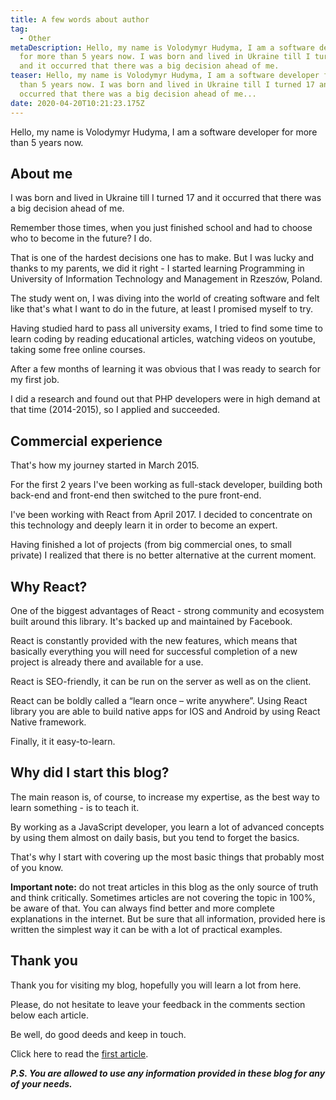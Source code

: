 ```yaml
---
title: A few words about author
tag:
  - Other
metaDescription: Hello, my name is Volodymyr Hudyma, I am a software developer
  for more than 5 years now. I was born and lived in Ukraine till I turned 17
  and it occurred that there was a big decision ahead of me.
teaser: Hello, my name is Volodymyr Hudyma, I am a software developer for more
  than 5 years now. I was born and lived in Ukraine till I turned 17 and it
  occurred that there was a big decision ahead of me...
date: 2020-04-20T10:21:23.175Z
---
```

Hello, my name is Volodymyr Hudyma, I am a software developer for more than 5 years now.

## About me

I was born and lived in Ukraine till I turned 17 and it occurred that there was a big decision ahead of me.

Remember those times, when you just finished school and had to choose who to become in the future? I do.

That is one of the hardest decisions one has to make. But I was lucky and thanks to my parents, we did it right - I started learning Programming in University of Information Technology and Management in Rzeszów, Poland.

The study went on, I was diving into the world of creating software and felt like that's what I want to do in the future, at least I promised myself to try.

Having studied hard to pass all university exams, I tried to find some time to learn coding by reading educational articles, watching videos on youtube, taking some free online courses.

After a few months of learning it was obvious that I was ready to search for my first job.

I did a research and found out that PHP developers were in high demand at that time (2014-2015), so I applied and succeeded.

## Commercial experience

That's how my journey started in March 2015.

For the first 2 years I've been working as full-stack developer, building both back-end and front-end then switched to the pure front-end.

I've been working with React from April 2017. I decided to concentrate on this technology and deeply learn it in order to become an expert.

Having finished a lot of projects (from big commercial ones, to small private) I realized that there is no better alternative at the current moment.

## Why React?

One of the biggest advantages of React - strong community and ecosystem built around this library. It's backed up and maintained by Facebook.

React is constantly provided with the new features, which means that basically everything you will need for successful completion of a new project is already there and available for a use.

React is SEO-friendly, it can be run on the server as well as on the client.

React can be boldly called a “learn once – write anywhere”. Using React library you are able to build native apps for IOS and Android by using React Native framework.

Finally, it it easy-to-learn.

## Why did I start this blog?

The main reason is, of course, to increase my expertise, as the best way to learn something - is to teach it.

By working as a JavaScript developer, you learn a lot of advanced concepts by using them almost on daily basis, but you tend to forget the basics.

That's why I start with covering up the most basic things that probably most of you know.

**Important note:** do not treat articles in this blog as the only source of truth and think critically. Sometimes articles are not covering the topic in 100%, be aware of that. You can always find better and more complete explanations in the internet. But be sure that all information, provided here is written the simplest way it can be with a lot of practical examples.

## Thank you

Thank you for visiting my blog, hopefully you will learn a lot from here.

Please, do not hesitate to leave your feedback in the comments section below each article.

Be well, do good deeds and keep in touch.

Click here to read the [first article](/2020-04-26-getting-started-with-javascript).

***P.S. You are allowed to use any information provided in these blog for any of your needs.***